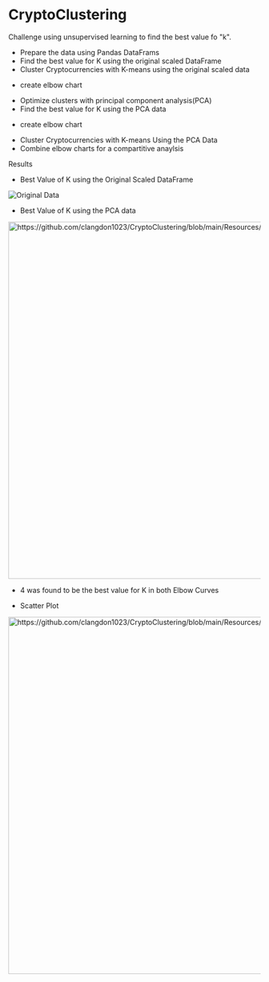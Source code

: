 # CryptoClustering

Challenge using unsupervised learning to find the best value fo "k".

* Prepare the data using Pandas DataFrams
* Find the best value for K using the original scaled DataFrame
*  Cluster Cryptocurrencies with K-means using the original scaled data
  - create elbow chart
*  Optimize clusters with principal component analysis(PCA)
*  Find the best value for K using the PCA data
  - create elbow chart
* Cluster Cryptocurrencies with K-means Using the PCA Data
* Combine elbow charts for a compartitive anaylsis


Results

* Best Value of K using the Original Scaled DataFrame
  
![Original Data](https://github.com/clangdon1023/CryptoClustering/assets/139593626/0365f359-8bf6-4d73-87a7-7bd2d6d97c42)


* Best Value of K using the PCA data
  
<img width="714" alt="https://github.com/clangdon1023/CryptoClustering/blob/main/Resources/PCA%20Elbow.png">


* 4 was found to be the best value for K in both Elbow Curves

* Scatter Plot
  
<img width="714" alt="https://github.com/clangdon1023/CryptoClustering/blob/main/Resources/Scatter%20Plot.png">
